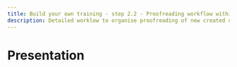 ```yaml
---
title: Build your own training - step 2.2 - Proofreading workflow within github
description: Detailed worklow to organise proofreading of new created contents
---
```

# Presentation